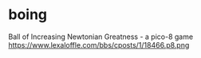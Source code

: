 # boing
Ball of Increasing Newtonian Greatness - a pico-8 game
https://www.lexaloffle.com/bbs/cposts/1/18466.p8.png
